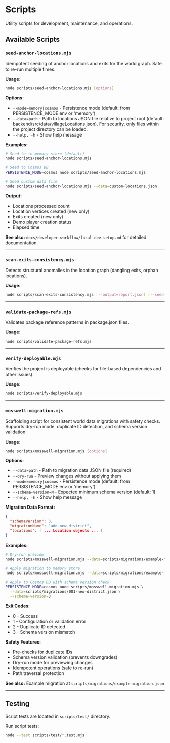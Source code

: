 # Scripts

Utility scripts for development, maintenance, and operations.

## Available Scripts

### `seed-anchor-locations.mjs`

Idempotent seeding of anchor locations and exits for the world graph. Safe to re-run multiple times.

**Usage:**
```bash
node scripts/seed-anchor-locations.mjs [options]
```

**Options:**
- `--mode=memory|cosmos` - Persistence mode (default: from PERSISTENCE_MODE env or 'memory')
- `--data=path` - Path to locations JSON file relative to project root (default: backend/src/data/villageLocations.json). For security, only files within the project directory can be loaded.
- `--help, -h` - Show help message

**Examples:**
```bash
# Seed to in-memory store (default)
node scripts/seed-anchor-locations.mjs

# Seed to Cosmos DB
PERSISTENCE_MODE=cosmos node scripts/seed-anchor-locations.mjs

# Seed custom data file
node scripts/seed-anchor-locations.mjs --data=custom-locations.json
```

**Output:**
- Locations processed count
- Location vertices created (new only)
- Exits created (new only)
- Demo player creation status
- Elapsed time

**See also:** `docs/developer-workflow/local-dev-setup.md` for detailed documentation.

---

### `scan-exits-consistency.mjs`

Detects structural anomalies in the location graph (dangling exits, orphan locations).

**Usage:**
```bash
node scripts/scan-exits-consistency.mjs [--output=report.json] [--seed-locations=loc1,loc2]
```

---

### `validate-package-refs.mjs`

Validates package reference patterns in package.json files.

**Usage:**
```bash
node scripts/validate-package-refs.mjs
```

---

### `verify-deployable.mjs`

Verifies the project is deployable (checks for file-based dependencies and other issues).

**Usage:**
```bash
node scripts/verify-deployable.mjs
```

---

### `mosswell-migration.mjs`

Scaffolding script for consistent world data migrations with safety checks. Supports dry-run mode, duplicate ID detection, and schema version validation.

**Usage:**
```bash
node scripts/mosswell-migration.mjs [options]
```

**Options:**
- `--data=path` - Path to migration data JSON file (required)
- `--dry-run` - Preview changes without applying them
- `--mode=memory|cosmos` - Persistence mode (default: from PERSISTENCE_MODE env or 'memory')
- `--schema-version=N` - Expected minimum schema version (default: 1)
- `--help, -h` - Show help message

**Migration Data Format:**
```json
{
  "schemaVersion": 3,
  "migrationName": "add-new-district",
  "locations": [ ... Location objects ... ]
}
```

**Examples:**
```bash
# Dry-run preview
node scripts/mosswell-migration.mjs --data=scripts/migrations/example-migration.json --dry-run

# Apply migration to memory store
node scripts/mosswell-migration.mjs --data=scripts/migrations/example-migration.json

# Apply to Cosmos DB with schema version check
PERSISTENCE_MODE=cosmos node scripts/mosswell-migration.mjs \
  --data=scripts/migrations/001-new-district.json \
  --schema-version=3
```

**Exit Codes:**
- 0 - Success
- 1 - Configuration or validation error
- 2 - Duplicate ID detected
- 3 - Schema version mismatch

**Safety Features:**
- Pre-checks for duplicate IDs
- Schema version validation (prevents downgrades)
- Dry-run mode for previewing changes
- Idempotent operations (safe to re-run)
- Path traversal protection

**See also:** Example migration at `scripts/migrations/example-migration.json`

---

## Testing

Script tests are located in `scripts/test/` directory.

Run script tests:
```bash
node --test scripts/test/*.test.mjs
```
